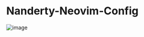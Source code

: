 # Nanderty-Neovim-Config
![image](https://github.com/Nanderty/Nanderty-Neovim-Config/assets/89153936/18030e5c-50bf-48c6-9dcd-41768d73a75a)
